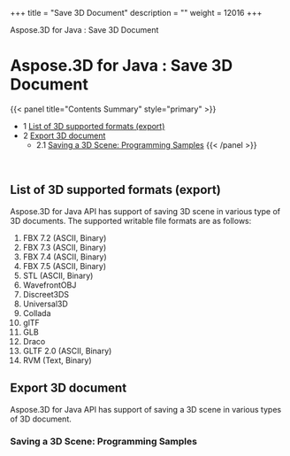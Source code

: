 +++
title = "Save 3D Document" 
description = "" 
weight = 12016 
+++

Aspose.3D for Java : Save 3D Document  

# Aspose.3D for Java : Save 3D Document


{{< panel title="Contents Summary" style="primary" >}}
*   1 [List of 3D supported formats (export)](#Save3DDocument-Listof3Dsupportedformats(export))
*   2 [Export 3D document](#Save3DDocument-Export3Ddocument)
    *   2.1 [Saving a 3D Scene: Programming Samples](#Save3DDocument-Savinga3DScene:ProgrammingSamples)
{{< /panel >}}
 

 

## List of 3D supported formats (export)

Aspose.3D for Java API has support of saving 3D scene in various type of 3D documents. The supported writable file formats are as follows:

1.  FBX 7.2 (ASCII, Binary)
2.  FBX 7.3 (ASCII, Binary)
3.  FBX 7.4 (ASCII, Binary)
4.  FBX 7.5 (ASCII, Binary)
5.  STL (ASCII, Binary)
6.  WavefrontOBJ
7.  Discreet3DS
8.  Universal3D
9.  Collada
10.  glTF
11.  GLB
12.  Draco
13.  GLTF 2.0 (ASCII, Binary)
14.  RVM (Text, Binary)

## Export 3D document

Aspose.3D for Java API has support of saving a 3D scene in various types of 3D document.

### Saving a 3D Scene: Programming Samples

